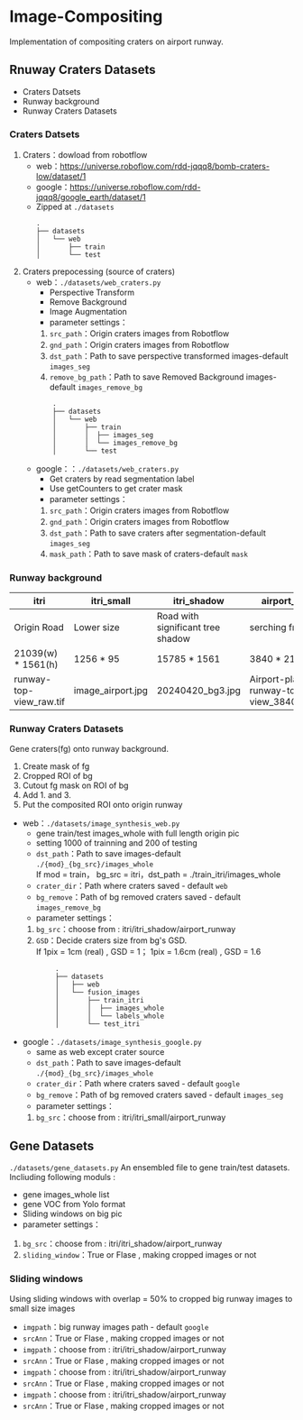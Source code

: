 # Image-Compositing
Implementation of compositing craters on airport runway.

## Rnuway Craters Datasets
- Craters Datsets
- Runway background
- Runway Craters Datasets

### Craters Datsets
1. Craters：dowload from robotflow
    - web：https://universe.roboflow.com/rdd-jqqq8/bomb-craters-low/dataset/1
    - google：https://universe.roboflow.com/rdd-jqqq8/google_earth/dataset/1
    - Zipped at `./datasets`
        ```
        .
        ├── datasets
        │   └── web
        │       ├── train
        │       └── test
        ```
2. Craters prepocessing (source of craters)
    - web：`./datasets/web_craters.py`  
        - Perspective Transform
        - Remove Background
        - Image Augmentation
        - parameter settings：
        1. `src_path`：Origin craters images from Robotflow
        2. `gnd_path`：Origin craters images from Robotflow
        3. `dst_path`：Path to save perspective transformed images-default  `images_seg`
        4. `remove_bg_path`：Path to save Removed Background images-default  `images_remove_bg`
        ```
            .
            ├── datasets
            │   └── web
            │       ├── train
            │       │  ├── images_seg
            │       │  └── images_remove_bg
            │       └── test
        ```
    - google：：`./datasets/web_craters.py`  
        - Get craters by read segmentation label
        - Use getCounters to get crater mask
        - parameter settings：
        1. `src_path`：Origin craters images from Robotflow
        2. `gnd_path`：Origin craters images from Robotflow
        3. `dst_path`：Path to save craters after segmentation-default  `images_seg`
        4. `mask_path`：Path to save mask of craters-default  `mask`

### Runway background

| itri  | itri_small  | itri_shadow  | airport_runway  |
| ---------- | -----------| -----------| -----------|
| Origin Road   | Lower size   | Road with significant tree shadow   | serching from web   |
| 21039(w) * 1561(h)   | 1256 * 95   | 15785 * 1561   | 3840 * 2160   |
| runway-top-view_raw.tif   | image_airport.jpg   | 20240420_bg3.jpg   | Airport-plane-runway-top-view_3840x2160.jpg   |

### Runway Craters Datasets
Gene craters(fg) onto runway background.  
1. Create mask of fg
2. Cropped ROI of bg
3. Cutout fg mask on ROI of bg
4. Add 1. and 3.
5. Put the composited ROI onto origin runway

- web：`./datasets/image_synthesis_web.py`
    - gene train/test images_whole with full length origin pic
    - setting 1000 of trainning and 200 of testing
    - `dst_path`：Path to save images-default `./{mod}_{bg_src}/images_whole`  
    If mod = train， bg_src = itri，dst_path = ./train_itri/images_whole
    - `crater_dir`：Path where craters saved - default `web`
    - `bg_remove`：Path of bg removed craters saved - default `images_remove_bg`
    - parameter settings：
    1. `bg_src`：choose from : itri/itri_shadow/airport_runway
    2. `GSD`：Decide craters size from bg's GSD.   
    If 1pix = 1cm (real) , GSD = 1； 1pix = 1.6cm (real) , GSD = 1.6
    ```
            .
            ├── datasets
            │   ├── web
            │   └── fusion_images
            │       ├── train_itri
            │       │  ├── images_whole
            │       │  └── labels_whole
            │       └── test_itri
    ```
- google：`./datasets/image_synthesis_google.py`  
    - same as web except crater source
    - `dst_path`：Path to save images-default `./{mod}_{bg_src}/images_whole`
    - `crater_dir`：Path where craters saved - default `google`  
    - `bg_remove`：Path of bg removed craters saved - default `images_seg`
    - parameter settings：
    1. `bg_src`：choose from : itri/itri_small/airport_runway

## Gene Datasets
`./datasets/gene_datasets.py`  An ensembled file to gene train/test datasets. Incliuding following moduls  :
- gene images_whole list
- gene VOC from Yolo format
- Sliding windows on big pic
- parameter settings：
1. `bg_src`：choose from : itri/itri_shadow/airport_runway
2. `sliding_window`：True or Flase , making cropped images or not

### Sliding windows
Using sliding windows with overlap = 50% to cropped big runway images to small size images

- `imgpath`：big runway images path - default `google`
- `srcAnn`：True or Flase , making cropped images or not
- `imgpath`：choose from : itri/itri_shadow/airport_runway
- `srcAnn`：True or Flase , making cropped images or not
- `imgpath`：choose from : itri/itri_shadow/airport_runway
- `srcAnn`：True or Flase , making cropped images or not
- `imgpath`：choose from : itri/itri_shadow/airport_runway
- `srcAnn`：True or Flase , making cropped images or not


